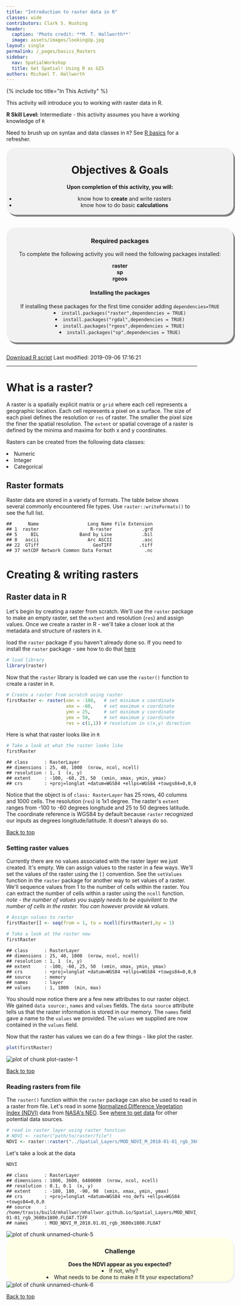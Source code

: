 ```yaml
---
title: "Introduction to raster data in R"
classes: wide
contributors: Clark S. Rushing
header:
  caption: 'Photo credit: **M. T. Hallworth**'
  image: assets/images/lookingUp.jpg
layout: single
permalink: /_pages/basics_Rasters
sidebar:
  nav: SpatialWorkshop
  title: Get Spatial! Using R as GIS
authors: Michael T. Hallworth
---
```

<a name="TOP"></a>

{% include toc title="In This Activity" %}


This activity will introduce you to working with raster data in R.

**R Skill Level:** Intermediate - this activity assumes you have a working knowledge of `R` 

Need to brush up on syntax and data classes in `R`? See <a href= "{{ site.baseurl }}/_pages/R_basics" target = "_blank">R basics</a> for a refresher.

<div style="background-color:rgba(0, 0, 0, 0.0470588); border-radius: 25px; text-align:center; vertical-align: middle; padding:3px 0; width: 600px; margin: auto; box-shadow: 4px 5px gray;">

<h1>Objectives & Goals</h1>      
<b>Upon completion of this activity, you will:</b>
<ul>
<li>know how to <strong>create</strong> and write rasters</li>   
<li>know how to do basic <strong>calculations</strong></li>
</ul>
</div>

<br>
<br>
<a name="install.packages"></a>
<div style="background-color:rgba(0, 1, 1, 0.0470588); border-radius: 25px; text-align:center; vertical-align: middle; padding:2px 0; width: 600px; margin: auto; box-shadow: 4px 5px gray;">

<h3> Required packages</h3> 
To complete the following activity you will need the following packages installed:

<strong>raster</strong>                  
<strong>sp</strong>        
<strong>rgeos</strong>            
  
<h4>Installing the packages</h4>     
If installing these packages for the first time consider adding <code>dependencies=TRUE</code>        

<li><code>install.packages("raster",dependencies = TRUE)</code></li>
<li><code>install.packages("rgdal",dependencies = TRUE)</code></li>
<li><code>install.packages("rgeos",dependencies = TRUE)</code></li>
<li><code>install.packages("sp",dependencies = TRUE)</code></li>
<br> 
</div>
        
<br>

<a href="https://raw.githubusercontent.com/mhallwor/mhallwor.github.io/develop/Rscripts/basics_Rasters.R" target="_blank" class="btn btn--info">Download R script</a> Last modified: 2019-09-06 17:16:21

<hr> 

# What is a raster?    
A raster is a spatially explicit matrix or `grid` where each cell represents a geographic location. Each cell represents a pixel on a surface. The size of each pixel defines the resolution or `res` of raster. The smaller the pixel size the finer the spatial resolution. The `extent` or spatial coverage of a raster is defined by the minima and maxima for both x and y coordinates.

Rasters can be created from the following data classes:
<ui>
<li> Numeric </li>
<li> Integer </li>
<li> Categorical </li>
</ui>

## Raster formats 
Raster data are stored in a variety of formats. The table below shows several commonly encountered file types. Use <code>raster::writeFormats()</code> to see the full list. 


```
##      Name                  Long Name File Extension
## 1  raster                   R-raster           .grd
## 5     BIL               Band by Line           .bil
## 8   ascii                  Arc ASCII           .asc
## 22  GTiff                    GeoTIFF          .tiff
## 37 netCDF Network Common Data Format            .nc
```

# Creating & writing rasters   
## Raster data in R
Let's begin by creating a raster from scratch. We'll use the `raster` package to make an empty raster, set the `extent` and resolution (`res`) and assign values. Once we create a raster in R - we'll take a closer look at the metadata and structure of rasters in `R`.

load the `raster` package if you haven't already done so. If you need to install the `raster` package - see how to do that [here](#install.packages)

```r
# load library
library(raster)
```

Now that the `raster` library is loaded we can use the `raster()` function to create a raster in `R`. 

```r
# Create a raster from scratch using raster
firstRaster <- raster(xmn = -100,   # set minimum x coordinate
                      xmx = -60,    # set maximum x coordinate
                      ymn = 25,     # set minimum y coordinate
                      ymx = 50,     # set maximum y coordinate
                      res = c(1,1)) # resolution in c(x,y) direction
```

Here is what that raster looks like in `R`

```r
# Take a look at what the raster looks like
firstRaster
```

```
## class      : RasterLayer 
## dimensions : 25, 40, 1000  (nrow, ncol, ncell)
## resolution : 1, 1  (x, y)
## extent     : -100, -60, 25, 50  (xmin, xmax, ymin, ymax)
## crs        : +proj=longlat +datum=WGS84 +ellps=WGS84 +towgs84=0,0,0
```
Notice that the object is of `class: RasterLayer` has 25 rows, 40 columns and 1000 cells. The resolution (`res`) is 1x1 degree. The raster's `extent` ranges from -100 to -60 degrees longitude and 25 to 50 degrees latitude. The coordinate reference is WGS84 by default because `raster` recognized our inputs as degrees longitude/latitude. It doesn't always do so. 

<a href="#TOP">Back to top</a>

### Setting raster values
Currently there are no values associated with the raster layer we just created. It's empty. We can assign values to the raster in a few ways. We'll set the values of the raster using the `[]` convention. See the `setValues` function in the `raster` package for another way to set values of a raster. We'll sequence values from 1 to the number of cells within the raster. You can extract the number of cells within a raster using the `ncell` function.   
*note - the number of values you supply needs to be equivilant to the number of cells in the raster. You can however provide `NA` values.*

```r
# Assign values to raster 
firstRaster[] <- seq(from = 1, to = ncell(firstRaster),by = 1)

# Take a look at the raster now
firstRaster
```

```
## class      : RasterLayer 
## dimensions : 25, 40, 1000  (nrow, ncol, ncell)
## resolution : 1, 1  (x, y)
## extent     : -100, -60, 25, 50  (xmin, xmax, ymin, ymax)
## crs        : +proj=longlat +datum=WGS84 +ellps=WGS84 +towgs84=0,0,0 
## source     : memory
## names      : layer 
## values     : 1, 1000  (min, max)
```

You should now notice there are a few new attributes to our raster object. We gained `data source:`, `names` and `values` fields. The `data source` attribute tells us that the raster information is stored in our memory. The `names` field gave a name to the `values` we provided. The `values` we supplied are now contained in the `values` field. 

Now that the raster has values we can do a few things - like plot the raster.

```r
plot(firstRaster)
```

<img src="/figure/pages/basics_Rasters/plot-raster-1-1.png" title="plot of chunk plot-raster-1" alt="plot of chunk plot-raster-1" style="display: block; margin: auto;" />

<a href="#TOP">Back to top</a>

### Reading rasters from file

The `raster()` function within the `raster` package can also be used to read in a raster from file. Let's read in some <a href = "https://neo.sci.gsfc.nasa.gov/view.php?datasetId=MOD_NDVI_M&date=2018-01-01" target="_blank">Normalized Difference Vegetation Index (NDVI)</a> data from <a href="https://neo.sci.gsfc.nasa.gov/" target="_blank">NASA's NEO</a>. See <a href = "https://mhallwor.github.io/_pages/whereToGetData.html" target = "_blank">where to get data</a> for other potential data sources. 


```r
# read in raster layer using raster function
# NDVI <- raster("path/to/raster/file")
NDVI <- raster::raster("../Spatial_Layers/MOD_NDVI_M_2018-01-01_rgb_3600x1800.FLOAT.TIFF")
```

Let's take a look at the data

```r
NDVI
```

```
## class      : RasterLayer 
## dimensions : 1800, 3600, 6480000  (nrow, ncol, ncell)
## resolution : 0.1, 0.1  (x, y)
## extent     : -180, 180, -90, 90  (xmin, xmax, ymin, ymax)
## crs        : +proj=longlat +datum=WGS84 +no_defs +ellps=WGS84 +towgs84=0,0,0 
## source     : /home/travis/build/mhallwor/mhallwor.github.io/Spatial_Layers/MOD_NDVI_M_2018-01-01_rgb_3600x1800.FLOAT.TIFF 
## names      : MOD_NDVI_M_2018.01.01_rgb_3600x1800.FLOAT
```

<img src="/figure/pages/basics_Rasters/unnamed-chunk-5-1.png" title="plot of chunk unnamed-chunk-5" alt="plot of chunk unnamed-chunk-5" style="display: block; margin: auto;" />
<div style="background-color: #ffffe6; border-radius: 25px; text-align:center; vertical-align: middle; padding: 3px 0; margin: auto; width:600px; box-shadow: 4px 5px #f2f2f2;"> 
<h3><strong>Challenge</strong></h3>
<strong>Does the NDVI appear as you expected?</strong>
<li> If not, why? </li>
<li> What needs to be done to make it fit your expectations?</li>
</div>
<img src="/figure/pages/basics_Rasters/unnamed-chunk-6-1.png" title="plot of chunk unnamed-chunk-6" alt="plot of chunk unnamed-chunk-6" style="display: block; margin: auto;" />

<a href="#TOP">Back to top</a>
